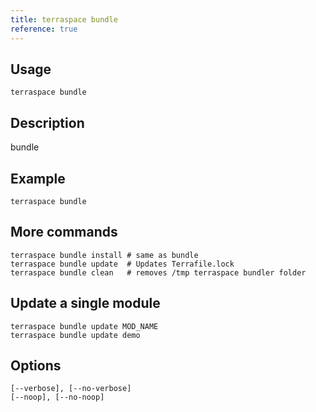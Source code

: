 ```yaml
---
title: terraspace bundle
reference: true
---
```


## Usage

    terraspace bundle

## Description

bundle

## Example

    terraspace bundle

## More commands

    terraspace bundle install # same as bundle
    terraspace bundle update  # Updates Terrafile.lock
    terraspace bundle clean   # removes /tmp terraspace bundler folder

## Update a single module

    terraspace bundle update MOD_NAME
    terraspace bundle update demo


## Options

```
[--verbose], [--no-verbose]  
[--noop], [--no-noop]        
```

